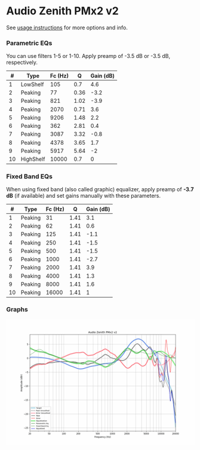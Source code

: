 # Audio Zenith PMx2 v2
See [usage instructions](https://github.com/jaakkopasanen/AutoEq#usage) for more options and info.

### Parametric EQs
You can use filters 1-5 or 1-10. Apply preamp of -3.5 dB or -3.5 dB, respectively.

|   # | Type      |   Fc (Hz) |    Q |   Gain (dB) |
|-----|-----------|-----------|------|-------------|
|   1 | LowShelf  |       105 | 0.7  |         4.6 |
|   2 | Peaking   |        77 | 0.36 |        -3.2 |
|   3 | Peaking   |       821 | 1.02 |        -3.9 |
|   4 | Peaking   |      2070 | 0.71 |         3.6 |
|   5 | Peaking   |      9206 | 1.48 |         2.2 |
|   6 | Peaking   |       362 | 2.81 |         0.4 |
|   7 | Peaking   |      3087 | 3.32 |        -0.8 |
|   8 | Peaking   |      4378 | 3.65 |         1.7 |
|   9 | Peaking   |      5917 | 5.64 |        -2   |
|  10 | HighShelf |     10000 | 0.7  |         0   |

### Fixed Band EQs
When using fixed band (also called graphic) equalizer, apply preamp of **-3.7 dB** (if available) and set gains manually with these parameters.

|   # | Type    |   Fc (Hz) |    Q |   Gain (dB) |
|-----|---------|-----------|------|-------------|
|   1 | Peaking |        31 | 1.41 |         3.1 |
|   2 | Peaking |        62 | 1.41 |         0.6 |
|   3 | Peaking |       125 | 1.41 |        -1.1 |
|   4 | Peaking |       250 | 1.41 |        -1.5 |
|   5 | Peaking |       500 | 1.41 |        -1.5 |
|   6 | Peaking |      1000 | 1.41 |        -2.7 |
|   7 | Peaking |      2000 | 1.41 |         3.9 |
|   8 | Peaking |      4000 | 1.41 |         1.3 |
|   9 | Peaking |      8000 | 1.41 |         1.6 |
|  10 | Peaking |     16000 | 1.41 |         1   |

### Graphs
![](./Audio%20Zenith%20PMx2%20v2.png)
